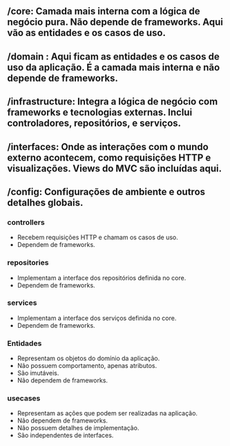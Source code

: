 ## /core: Camada mais interna com a lógica de negócio pura. Não depende de frameworks. Aqui vão as entidades e os casos de uso.


## /domain : Aqui ficam as entidades e os casos de uso da aplicação. É a camada mais interna e não depende de frameworks.

## /infrastructure: Integra a lógica de negócio com frameworks e tecnologias externas. Inclui controladores, repositórios, e serviços.




## /interfaces: Onde as interações com o mundo externo acontecem, como requisições HTTP e visualizações. Views do MVC são incluídas aqui.

## /config: Configurações de ambiente e outros detalhes globais.

### controllers

- Recebem requisições HTTP e chamam os casos de uso.
- Dependem de frameworks.

### repositories

- Implementam a interface dos repositórios definida no core.
- Dependem de frameworks.

### services

- Implementam a interface dos serviços definida no core.
- Dependem de frameworks.

### Entidades
- Representam os objetos do domínio da aplicação.
- Não possuem comportamento, apenas atributos.
- São imutáveis.
- Não dependem de frameworks.

### usecases

- Representam as ações que podem ser realizadas na aplicação.
- Não dependem de frameworks.
- Não possuem detalhes de implementação.
- São independentes de interfaces.
